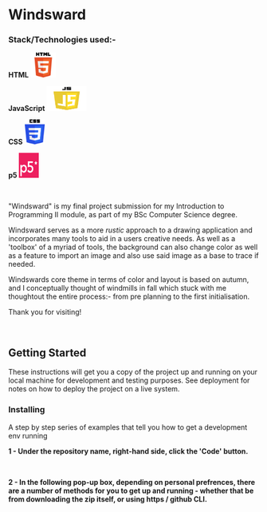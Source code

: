# Windsward


### Stack/Technologies used:-

**HTML**
<img src="html.png" alt="TUT!" width="50px" height="50px">

**JavaScript**
<img src="js.png" alt="TUT!" width="80px" height="50px">

**CSS**
<img src="css.png" alt="TUT!" width="40px" height="50px">

**p5**
<img src="p5.png" alt="TUT!" width="40px" height="50px">



 <br>


"Windsward" is my final project submission for my Introduction to Programming II module, as part of my BSc Computer Science degree.

Windsward serves as a more _rustic_ approach to a drawing application and incorporates many tools to aid in a users creative needs. As well as a 'toolbox' of a myriad of tools, the background can also change color as well as a feature to import an image and also use said image as a base to trace if needed.

Windswards core theme in terms of color and layout is based on autumn, and I conceptually thought of windmills in fall which stuck with me thoughtout the entire process:- from pre planning to the first initialisation.

Thank you for visiting!

<br>


## Getting Started

These instructions will get you a copy of the project up and running on your local machine for development and testing purposes. See deployment for notes on how to deploy the project on a live system.

### Installing

A step by step series of examples that tell you how to get a development env running

**1 - Under the repository name, right-hand side, click the 'Code' button.**

<br>

**2 - In the following pop-up box, depending on personal prefrences, there are a number of methods for you to get up and running - whether that be from downloading the zip itself, or using https / github CLI.**
<br>




